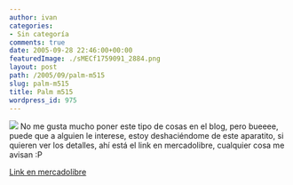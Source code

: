 ```yaml
---
author: ivan
categories:
- Sin categoría
comments: true
date: 2005-09-28 22:46:00+00:00
featuredImage: ./sMECf1759091_2884.png
layout: post
path: /2005/09/palm-m515
slug: palm-m515
title: Palm m515
wordpress_id: 975
---
```


[![](https://www.mercadolibre.com.ec/jm/img?s=MEC&f=1759091_2884.jpg&v=P)](https://www.mercadolibre.com.ec/jm/img?s=MEC&f=1759091_2884.jpg&v=P)
No me gusta mucho poner este tipo de cosas en el blog, pero bueeee, puede que a alguien le interese, estoy deshaciéndome de este aparatito, si quieren ver los detalles, ahí está el link en mercadolibre, cualquier cosa me avisan :P

[Link en mercadolibre](https://articulo.mercadolibre.com.ec/MEC-1759091--_JM)
